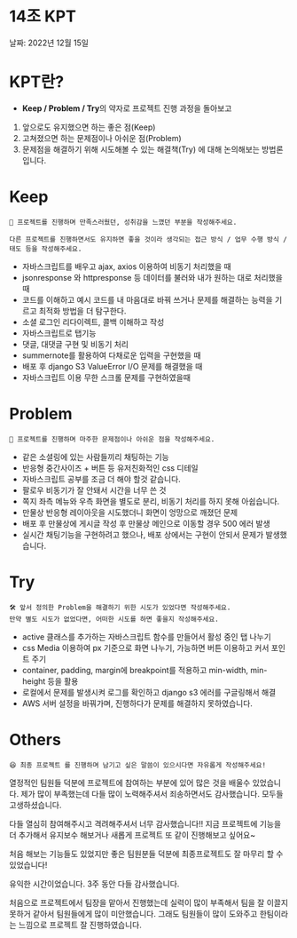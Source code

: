 # 14조 KPT

날짜: 2022년 12월 15일

# KPT란?

- **Keep / Problem / Try**의 약자로 프로젝트 진행 과정을 돌아보고
1. 앞으로도 유지했으면 하는 좋은 점(Keep)
2. 고쳐졌으면 하는 문제점이나 아쉬운 점(Problem)
3. 문제점을 해결하기 위해 시도해볼 수 있는 해결책(Try)
에 대해 논의해보는 방법론입니다.

# Keep

```
🎉 프로젝트를 진행하며 만족스러웠던, 성취감을 느꼈던 부분을 작성해주세요.

다른 프로젝트를 진행하면서도 유지하면 좋을 것이라 생각되는 접근 방식 / 업무 수행 방식 / 태도 등을 작성해주세요.
```

- 자바스크립트를 배우고 ajax, axios 이용하여 비동기 처리했을 때
- jsonresponse 와 httpresponse 등 데이터를 불러와 내가 원하는 대로 처리했을 때
- 코드를 이해하고 예시 코드를 내 마음대로 바꿔 쓰거나 문제를 해결하는 능력을 기르고 최적화 방법을 더 탐구한다.
- 소셜 로그인 리다이렉트, 콜백 이해하고 작성
- 자바스크립트로 탭기능
- 댓글, 대댓글 구현 및 비동기 처리
- summernote를 활용하여 다채로운 입력을 구현했을 때
- 배포 후 django S3 ValueError I/O 문제를 해결했을 때
- 자바스크립트 이용 무한 스크롤 문제를 구현하였을때

# Problem

```
🤔 프로젝트를 진행하며 마주한 문제점이나 아쉬운 점을 작성해주세요.
```

- 같은 소셜링에 있는 사람들끼리 채팅하는 기능
- 반응형 중간사이즈 + 버튼 등 유저친화적인 css 디테일
- 자바스크립트 공부를 조금 더 해야 할것 같습니다.
- 팔로우 비동기가 잘 안돼서 시간을 너무 쓴 것
- 쪽지 좌측 메뉴와 우측 화면을 별도로 분리, 비동기 처리를 하지 못해 아쉽습니다.
- 만물상 반응형 레이아웃을 시도했더니 화면이 엉망으로 깨졌던 문제
- 배포 후 만물상에 게시글 작성 후 만물상 메인으로 이동할 경우 500 에러 발생
- 실시간 채팅기능을 구현하려고 했으나, 배포 상에서는 구현이 안되서 문제가 발생했습니다.

# Try

```
🛠️ 앞서 정의한 Problem을 해결하기 위한 시도가 있었다면 작성해주세요.
만약 별도 시도가 없었다면, 어떠한 시도를 하면 좋을지 작성해주세요.
```

- active 클래스를 추가하는 자바스크립트 함수를 만들어서 활성 중인 탭 나누기
- css Media 이용하여 px 기준으로 화면 나누기, 가능하면 버튼 이용하고 커서 포인트 주기
- container, padding, margin에 breakpoint를 적용하고 min-width, min-height 등을 활용
- 로컬에서 문제를 발생시켜 로그를 확인하고 django s3 에러를 구글링해서 해결
- AWS 서버 설정을 바꿔가며,  진행하다가 문제를 해결하지 못하였습니다.

# Others

```
😆 최종 프로젝트 를 진행하며 남기고 싶은 말씀이 있으시다면 자유롭게 작성해주세요!
```

열정적인 팀원들 덕분에 프로젝트에 참여하는 부분에 있어 많은 것을 배울수 있었습니다. 제가 많이 부족했는데 다들 많이 노력해주셔서 죄송하면서도 감사했습니다. 모두들 고생하셨습니다.

다들 열심히 참여해주시고 격려해주셔서 너무 감사했습니다!! 지금 프로젝트에 기능을 더 추가해서 유지보수 해보거나 새롭게 프로젝트 또 같이 진행해보고 싶어요~  

처음 해보는 기능들도 있었지만 좋은 팀원분들 덕분에 최종프로젝트도 잘 마무리 할 수 있었습니다!

유익한 시간이었습니다. 3주 동안 다들 감사했습니다.

처음으로 프로젝트에서 팀장을 맡아서 진행했는데 실력이 많이 부족해서 팀을 잘 이끌지 못하거 같아서 팀원들에게 많이 미안했습니다. 그래도 팀원들이 많이 도와주고 한팀이라는 느낌으로 프로젝트 잘 진행하였습니다.